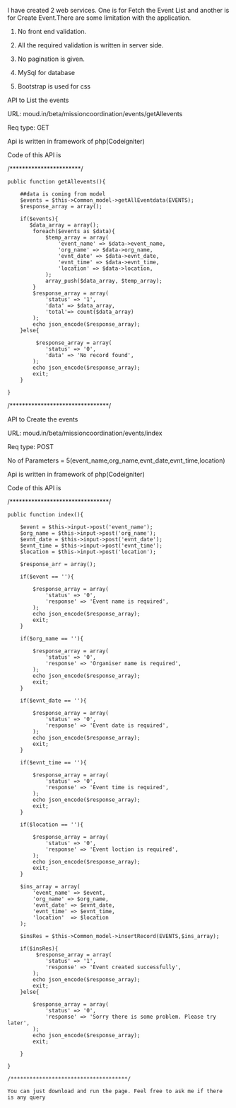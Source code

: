 I have created 2 web services. One is for Fetch the Event List and another is for Create Event.There are some limitation with the application. 

1. No front end validation. 

2. All the required validation is written in server side. 

3. No pagination is given.

4. MySql for database

5. Bootstrap is used for css

API to List the events

URL: moud.in/beta/missioncoordination/events/getAllevents

Req type: GET

Api is written in framework of php(Codeigniter)

Code of this API is

/***********************/


    public function getAllevents(){
        
        ##data is coming from model
        $events = $this->Common_model->getAllEventdata(EVENTS);
        $response_array = array();
        
        if($events){
           $data_array = array();
            foreach($events as $data){
                $temp_array = array(
                    'event_name' => $data->event_name,
                    'org_name' => $data->org_name,
                    'evnt_date' => $data->evnt_date,
                    'evnt_time' => $data->evnt_time,
                    'location' => $data->location,
                );
                array_push($data_array, $temp_array);
            }
            $response_array = array(
                'status' => '1',
                'data' => $data_array,
                'total'=> count($data_array)
            );
            echo json_encode($response_array);
        }else{
            
             $response_array = array(
                'status' => '0',
                'data' => 'No record found',
            );
            echo json_encode($response_array);
            exit;
        }
        
    }

 /********************************/

API to Create the events

URL: moud.in/beta/missioncoordination/events/index

Req type: POST

No of Parameters = 5(event_name,org_name,evnt_date,evnt_time,location)


Api is written in framework of php(Codeigniter)

Code of this API is

/********************************/

    public function index(){
        
        $event = $this->input->post('event_name');
        $org_name = $this->input->post('org_name');
        $evnt_date = $this->input->post('evnt_date');
        $evnt_time = $this->input->post('evnt_time');
        $location = $this->input->post('location');
        
        $response_arr = array();
        
        if($event == ''){
            
            $response_array = array(
                'status' => '0',
                'response' => 'Event name is required',
            );
            echo json_encode($response_array);
            exit;
        }
        
        if($org_name == ''){
            
            $response_array = array(
                'status' => '0',
                'response' => 'Organiser name is required',
            );
            echo json_encode($response_array);
            exit;
        }
        
        if($evnt_date == ''){
            
            $response_array = array(
                'status' => '0',
                'response' => 'Event date is required',
            );
            echo json_encode($response_array);
            exit;
        }
        
        if($evnt_time == ''){
            
            $response_array = array(
                'status' => '0',
                'response' => 'Event time is required',
            );
            echo json_encode($response_array);
            exit;
        }
        
        if($location == ''){
            
            $response_array = array(
                'status' => '0',
                'response' => 'Event loction is required',
            );
            echo json_encode($response_array);
            exit;
        }
        
        $ins_array = array(
            'event_name' => $event,
            'org_name' => $org_name,
            'evnt_date' => $evnt_date,
            'evnt_time' => $evnt_time,
            'location'  => $location
        );
        
        $insRes = $this->Common_model->insertRecord(EVENTS,$ins_array);
        
        if($insRes){
             $response_array = array(
                'status' => '1',
                'response' => 'Event created successfully',
            );
            echo json_encode($response_array);
            exit;
        }else{
            
            $response_array = array(
                'status' => '0',
                'response' => 'Sorry there is some problem. Please try later',
            );
            echo json_encode($response_array);
            exit;
            
        }
       
    }

    /*************************************/

    You can just download and run the page. Feel free to ask me if there is any query